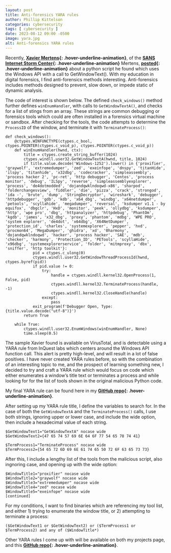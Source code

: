 ```yaml
---
layout: post
title: Anti-forensics YARA rules
author: Phillip Kittelson
categories: cybersecurity
tags: [ cybersecurity ]
date: 2023-08-12 09:00 -0500
image: yara.jpg
alt: Anti-forensics YARA rules
---
```

Recently, **[Xavier Mertens](https://isc.sans.edu/handler_list.html#xavier-mertens){: .hover-underline-animation}**, of the **[SANS Internet Storm Center](https://isc.sans.edu/){: .hover-underline-animation}** Mertens, **[posted](https://isc.sans.edu/diary/Show+me+All+Your+Windows/30116/){: .hover-underline-animation}** about a python script he found which uses the Windows API with a call to GetWindowText(). With my education in digital forensics, I find anti-forensics methods interesting. Anti-forensics includes methods designed to prevent, slow down, or impede static of dynamic analysis.

The code of interest is shown below. The defined `check_windows()` method further defines `winEnumHandler`, with calls to `GetWindowTextA()`, and checks for a list of stings from an array. These strings are common debugging or forensics tools which could are often installed in a forensics virtual machine or sandbox. After checking for the tools, the code attempts to determine the `ProcessID` of the window, and terminate it with `TerminateProcess()`:

```
def check_windows():
    @ctypes.WINFUNCTYPE(ctypes.c_bool, ctypes.POINTER(ctypes.c_void_p), ctypes.POINTER(ctypes.c_void_p))
    def winEnumHandler(hwnd, ctx):
        title = ctypes.create_string_buffer(1024)
        ctypes.windll.user32.GetWindowTextA(hwnd, title, 1024)
        if title.value.decode('Windows-1252').lower() in {'proxifier', 'graywolf', 'extremedumper', 'zed', 'exeinfope', 'dnspy', 'titanHide', 'ilspy', 'titanhide', 'x32dbg', 'codecracker', 'simpleassembly', 'process hacker 2', 'pc-ret', 'http debugger', 'Centos', 'process monitor', 'debug', 'ILSpy', 'reverse', 'simpleassemblyexplorer', 'process', 'de4dotmodded', 'dojandqwklndoqwd-x86', 'sharpod', 'folderchangesview', 'fiddler', 'die', 'pizza', 'crack', 'strongod', 'ida -', 'brute', 'dump', 'StringDecryptor', 'wireshark', 'debugger', 'httpdebugger', 'gdb', 'kdb', 'x64_dbg', 'windbg', 'x64netdumper', 'petools', 'scyllahide', 'megadumper', 'reversal', 'ksdumper v1.1 - by equifox', 'dbgclr', 'HxD', 'monitor', 'peek', 'ollydbg', 'ksdumper', 'http', 'wpe pro', 'dbg', 'httpanalyzer', 'httpdebug', 'PhantOm', 'kgdb', 'james', 'x32_dbg', 'proxy', 'phantom', 'mdbg', 'WPE PRO', 'system explorer', 'de4dot', 'x64dbg', 'X64NetDumper', 'protection_id', 'charles', 'systemexplorer', 'pepper', 'hxd', 'procmon64', 'MegaDumper', 'ghidra', 'xd', '0harmony', 'dojandqwklndoqwd', 'hacker', 'process hacker', 'SAE', 'mdb', 'checker', 'harmony', 'Protection_ID', 'PETools', 'scyllaHide', 'x96dbg', 'systemexplorerservice', 'folder', 'mitmproxy', 'dbx', 'sniffer', 'http toolkit'}:
            pid = ctypes.c_ulong(0)
            ctypes.windll.user32.GetWindowThreadProcessId(hwnd, ctypes.byref(pid))
            if pid.value != 0:
                try:
                    handle = ctypes.windll.kernel32.OpenProcess(1, False, pid)
                    ctypes.windll.kernel32.TerminateProcess(handle, -1)
                    ctypes.windll.kernel32.CloseHandle(handle)
                except:
                    pass
            exit_program(f'Debugger Open, Type: {title.value.decode("utf-8")}')
        return True

    while True:
        ctypes.windll.user32.EnumWindows(winEnumHandler, None)
        time.sleep(0.5)
```
The sample Xavier found is available on VirusTotal, and is detectable using a YARA rule from InQuest labs which centers around the Windows API function call. This alert is pretty high-level, and will result in a lot of false positives. I have never created YARA rules before, so with the combination of an interesting topic to me, and the prospect of learning something new, I decided to try and craft a YARA rule which would focus on code which either enumerates a window’s title text or terminates a process and while looking for for the list of tools shown in the original malicious Python code.

My final YARA rule can be found here in my **[GitHub repo](https://github.com/gaterunner341/YaraRules/tree/main/Anti_Forensics_Window_Enumeration){: .hover-underline-animation}**.

After setting up my YARA rule title, I define the variables to search for. In the case of both the `GetWindowTextA` and the `TerminateProcess()` calls, I use both strings, ignoring upper or lower case, and include the wide option, then include a hexadecimal value of each string.

```
$GetWindowText1="GetWindowTextA" nocase wide
$GetWindowText2={47 65 74 57 69 6E 64 6F 77 54 65 78 74 41}

$TermProcess1="TerminateProcess" nocase wide
$TermProcess2={54 65 72 6D 69 6E 61 74 65 50 72 6F 63 65 73 73}
```

After this, I include a lengthy list of the tools from the malicious script, also ingnoring case, and opening up with the wide option:
```
$WindowTitle1="proxifier" nocase wide
$WindowTitle2="graywolf" nocase wide
$WindowTitle3="extremedumper" nocase wide
$WindowTitle4="zed" nocase wide
$WindowTitle5="exeinfope" nocase wide
[continued]
```

For my conditions, I want to find binaries which are referencing my tool list, and either 1) trying to enumerate the window title, or 2) attempting to terminate a process:
```
($GetWindowText1 or $GetWindowText2) or ($TermProcess1 or $TermProcess2) and any of ($WindowTitle*)
```

Other YARA rules I come up with will be available on both my projects page, and this **[GitHub repo](https://github.com/gaterunner341/YaraRules/tree/main){: .hover-underline-animation}**.